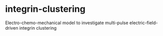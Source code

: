# integrin-clustering
Electro-chemo-mechanical model to investigate multi-pulse electric-field-driven integrin clustering
